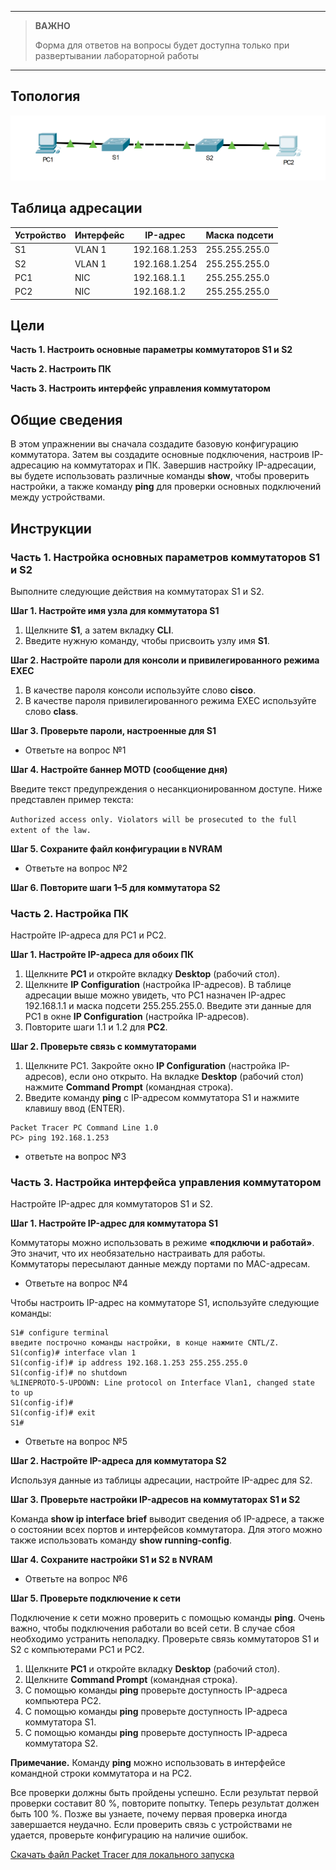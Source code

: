 
---

> **ВАЖНО**
> 
> Форма для ответов на вопросы будет доступна только при развертывании лабораторной работы 

---

## Топология

![](./assets/topology.png)

## Таблица адресации

| Устройство | Интерфейс | IP-адрес      | Маска подсети |
|------------|-----------|---------------|---------------|
| S1         | VLAN 1    | 192.168.1.253 | 255.255.255.0 |
| S2         | VLAN 1    | 192.168.1.254 | 255.255.255.0 |
| PC1        | NIC       | 192.168.1.1   | 255.255.255.0 |
| PC2        | NIC       | 192.168.1.2   | 255.255.255.0 |

## Цели

**Часть 1. Настроить основные параметры коммутаторов S1 и S2**

**Часть 2. Настроить ПК**

**Часть 3. Настроить интерфейс управления коммутатором**

## Общие сведения

В этом упражнении вы сначала создадите базовую конфигурацию коммутатора. Затем вы создадите основные подключения, настроив IP-адресацию на коммутаторах и ПК. Завершив настройку IP-адресации, вы будете использовать различные команды **show**, чтобы проверить настройки, а также команду **ping** для проверки основных подключений между устройствами.

## Инструкции

### Часть 1. Настройка основных параметров коммутаторов S1 и S2

Выполните следующие действия на коммутаторах S1 и S2.

**Шаг 1. Настройте имя узла для коммутатора S1**

1.  Щелкните **S1**, а затем вкладку **CLI**.
2.  Введите нужную команду, чтобы присвоить узлу имя **S1**.

**Шаг 2. Настройте пароли для консоли и привилегированного режима EXEC**

1.  В качестве пароля консоли используйте слово **cisco**.
2.  В качестве пароля привилегированного режима EXEC используйте слово **class**.

**Шаг 3. Проверьте пароли, настроенные для S1**

- Ответьте на вопрос №1

**Шаг 4. Настройте баннер MOTD (сообщение дня)**

Введите текст предупреждения о несанкционированном доступе. Ниже представлен пример текста:

``Authorized access only. Violators will be prosecuted to the full extent of the law.``

**Шаг 5. Сохраните файл конфигурации в NVRAM**

- Ответьте на вопрос №2

**Шаг 6. Повторите шаги 1–5 для коммутатора S2**

### Часть 2. Настройка ПК

Настройте IP-адреса для PC1 и PC2.

**Шаг 1. Настройте IP-адреса для обоих ПК**

1.  Щелкните **PC1** и откройте вкладку **Desktop** (рабочий стол).
2.  Щелкните **IP Configuration** (настройка IP-адресов). В таблице адресации выше можно увидеть, что PC1 назначен IP-адрес 192.168.1.1 и маска подсети 255.255.255.0. Введите эти данные для PC1 в окне **IP Configuration** (настройка IP-адресов).
3.  Повторите шаги 1.1 и 1.2 для **PC2**.

**Шаг 2. Проверьте связь с коммутаторами**

1.  Щелкните PC1. Закройте окно **IP Configuration** (настройка IP-адресов), если оно открыто. На вкладке **Desktop** (рабочий стол) нажмите **Command Prompt** (командная строка).
2.  Введите команду **ping** с IP-адресом коммутатора S1 и нажмите клавишу ввод (ENTER).

```
Packet Tracer PC Command Line 1.0
PC> ping 192.168.1.253
```

- ответьте на вопрос №3

### Часть 3. Настройка интерфейса управления коммутатором

Настройте IP-адрес для коммутаторов S1 и S2.

**Шаг 1. Настройте IP-адрес для коммутатора S1**

Коммутаторы можно использовать в режиме **«подключи и работай»**. Это значит, что их необязательно настраивать для работы. Коммутаторы пересылают данные между портами по MAC-адресам.

- Ответьте на вопрос №4

Чтобы настроить IP-адрес на коммутаторе S1, используйте следующие команды:

```
S1# configure terminal
введите построчно команды настройки, в конце нажмите CNTL/Z.
S1(config)# interface vlan 1
S1(config-if)# ip address 192.168.1.253 255.255.255.0
S1(config-if)# no shutdown
%LINEPROTO-5-UPDOWN: Line protocol on Interface Vlan1, changed state to up
S1(config-if)#
S1(config-if)# exit
S1#
```

- Ответьте на вопрос №5

**Шаг 2. Настройте IP-адреса для коммутатора S2**

Используя данные из таблицы адресации, настройте IP-адрес для S2.

**Шаг 3. Проверьте настройки IP-адресов на коммутаторах S1 и S2**

Команда **show ip interface brief** выводит сведения об IP-адресе, а также о состоянии всех портов и интерфейсов коммутатора. Для этого можно также использовать команду **show running-config**.

**Шаг 4. Сохраните настройки S1 и S2 в NVRAM**

- Ответьте на вопрос №6

**Шаг 5. Проверьте подключение к сети**

Подключение к сети можно проверить с помощью команды **ping**. Очень важно, чтобы подключения работали во всей сети. В случае сбоя необходимо устранить неполадку. Проверьте связь коммутаторов S1 и S2 с компьютерами PC1 и PC2.

1.  Щелкните **PC1** и откройте вкладку **Desktop** (рабочий стол).
2.  Щелкните **Command Prompt** (командная строка).
3.  С помощью команды **ping** проверьте доступность IP-адреса компьютера PC2.
4.  С помощью команды **ping** проверьте доступность IP-адреса коммутатора S1.
5.  С помощью команды **ping** проверьте доступность IP-адреса коммутатора S2.

**Примечание.** Команду **ping** можно использовать в интерфейсе командной строки коммутатора и на PC2.

Все проверки должны быть пройдены успешно. Если результат первой проверки составит 80 %, повторите попытку. Теперь результат должен быть 100 %. Позже вы узнаете, почему первая проверка иногда завершается неудачно. Если проверить связь с устройствами не удается, проверьте конфигурацию на наличие ошибок.

[Скачать файл Packet Tracer для локального запуска](./assets/2.7.6-lab.pka)
